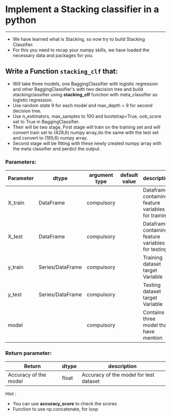 # Implement a Stacking classifier in a python
***
* We have learned what is Stacking, so now try to build Stacking Classifier.
* For this you need to recap your numpy skills, we have loaded the necessary data and packages for you.

##  Write a Function `stacking_clf` that:
* Will take three models, one BaggingClassifier with logistic regression and other BaggingClassifier's with two decision tree and build stackingclassifier using  **stacking_clf** function with meta_classifier as logistic regression.
* Use random state 9 for each model and max_depth = 9 for second decision tree.
* Use n_estimators, max_samples to 100 and bootstrap=True, oob_score set to True in BaggingClassifier.
* Their will be two stage, First stage will train on the training set and will convert train set to (429,6) numpy array,do the same with the test set and convert to (185,6) numpy array.
* Second stage will be fitting with these newly created numpy array with the meta classifier and perdict the output.


### Parameters:

| Parameter | dtype | argument type | default value | description |
| --- | --- | --- | --- | --- |
| X_train | DataFrame | compulsory | | Dataframe containing feature variables for training|
| X_test | DataFrame | compulsory | | Dataframe containing feature variables for testing|
| y_train | Series/DataFrame | compulsory | | Training dataset target Variable |
| y_test | Series/DataFrame | compulsory | | Testing dataset target Variable |
| model |  | compulsory | | Contains three model that have mention |

### Return parameter:

| Return | dtype | description |
| --- | --- | --- |
| Accuracy of the model | float | Accuracy of the model for test dataset |


Hint :
* You can use **accuracy_score**  to check the scores
* Function to use np.concatenate, for loop
